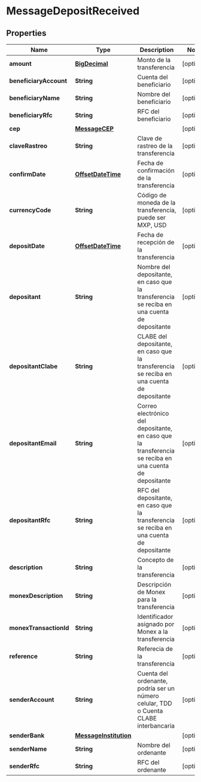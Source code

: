 # MessageDepositReceived

## Properties
Name | Type | Description | Notes
------------ | ------------- | ------------- | -------------
**amount** | [**BigDecimal**](BigDecimal.md) | Monto de la transferencia |  [optional]
**beneficiaryAccount** | **String** | Cuenta del beneficiario |  [optional]
**beneficiaryName** | **String** | Nombre del beneficiario |  [optional]
**beneficiaryRfc** | **String** | RFC del beneficiario |  [optional]
**cep** | [**MessageCEP**](MessageCEP.md) |  |  [optional]
**claveRastreo** | **String** | Clave de rastreo de la transferencia |  [optional]
**confirmDate** | [**OffsetDateTime**](OffsetDateTime.md) | Fecha de confirmación de la transferencia |  [optional]
**currencyCode** | **String** | Código de moneda de la transferencia, puede ser MXP, USD |  [optional]
**depositDate** | [**OffsetDateTime**](OffsetDateTime.md) | Fecha de recepción de la transferencia |  [optional]
**depositant** | **String** | Nombre del depositante, en caso que la transferencia se reciba en una cuenta de depositante |  [optional]
**depositantClabe** | **String** | CLABE del depositante, en caso que la transferencia se reciba en una cuenta de depositante |  [optional]
**depositantEmail** | **String** | Correo electrónico del depositante, en caso que la transferencia se reciba en una cuenta de depositante |  [optional]
**depositantRfc** | **String** | RFC del depositante, en caso que la transferencia se reciba en una cuenta de depositante |  [optional]
**description** | **String** | Concepto de la transferencia |  [optional]
**monexDescription** | **String** | Descripción de Monex para la transferencia |  [optional]
**monexTransactionId** | **String** | Identificador asignado por Monex a la transferencia |  [optional]
**reference** | **String** | Referecia de la transferencia |  [optional]
**senderAccount** | **String** | Cuenta del ordenante, podría ser un número celular, TDD o Cuenta CLABE interbancaria |  [optional]
**senderBank** | [**MessageInstitution**](MessageInstitution.md) |  |  [optional]
**senderName** | **String** | Nombre del ordenante |  [optional]
**senderRfc** | **String** | RFC del ordenante |  [optional]
